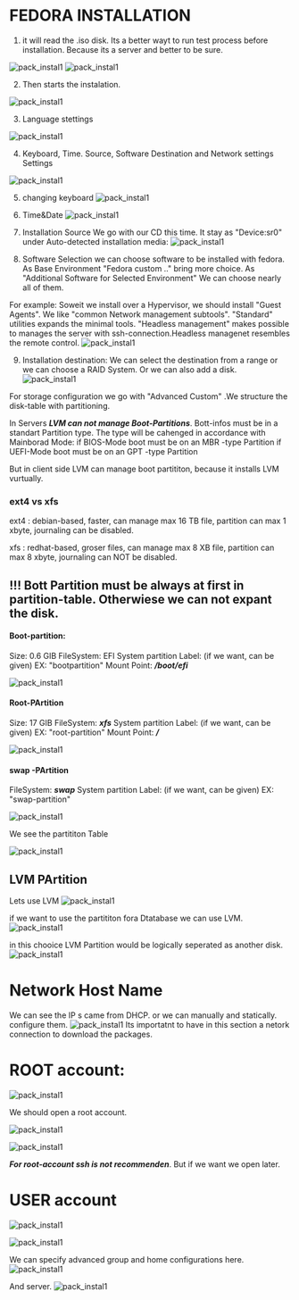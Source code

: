 # FEDORA INSTALLATION

1. it will read the .iso disk.
Its a better wayt to run test process before installation. Because its a server and better to be sure. 

![pack_instal1](../Images/fedora20.png)
![pack_instal1](../Images/fedora21.png)


2. Then starts the instalation.

![pack_instal1](../Images/fedora22.png)


3. Language stettings

![pack_instal1](../Images/fedora23.png)


4. Keyboard, Time. Source, Software Destination and Network settings  Settings

![pack_instal1](../Images/fedora24.png)


5. changing keyboard
![pack_instal1](../Images/fedora25.png)


6. Time&Date
![pack_instal1](../Images/fedora26.png)


7. Installation Source
We go with our CD this time. It stay as "Device:sr0" under Auto-detected installation media:
![pack_instal1](../Images/fedora27.png)


8. Software Selection
we can choose software to be installed with fedora. As Base Environment "Fedora custom .." bring more choice. As "Additional Software for Selected Environment" We can choose nearly all of them.  

For example: Soweit we install over a Hypervisor, we should install "Guest Agents". 
We like "common Network management subtools". "Standard" utilities expands the minimal tools. 
"Headless management" makes possible to manages the server with ssh-connection.Headless managenet resembles the remote control. 
![pack_instal1](../Images/fedora28.png)


9. Installation destination: 
We can select the destination from a range or we can choose a RAID System. 
Or we can also add a disk. 
![pack_instal1](../Images/fedora29.png)

For storage configuration we go with "Advanced Custom" .We structure the disk-table with partitioning. 

In Servers ***LVM can not manage Boot-Partitions***. 
Bott-infos must be in a standart Partition type. The type will be cahenged in accordance with Mainborad Mode:
    if BIOS-Mode boot must be on an MBR -type Partition 
    if UEFI-Mode boot must be on an GPT -type Partition 
    
But in client side LVM can manage boot partititon, because it installs LVM vurtually. 

### ext4 vs xfs

ext4 : debian-based,  faster,   can manage max 16 TB file,  partition can max 1 xbyte,  journaling can be disabled.

xfs  : redhat-based,  groser files, can manage max 8 XB file, partition can max 8 xbyte, journaling can NOT be disabled.

## !!! Bott Partition must be always at first in partition-table. Otherwiese we can not expant the disk. 

#### Boot-partition:
Size: 0.6 GIB
FileSystem: EFI System partition
Label: (if we want, can be given) EX: "bootpartition"
Mount Point: ***/boot/efi***

![pack_instal1](../Images/fedora30.png)


#### Root-PArtition
Size: 17 GIB
FileSystem: ***xfs*** System partition
Label: (if we want, can be given) EX: "root-partition"
Mount Point: ***/***

![pack_instal1](../Images/fedora31.png)


#### swap -PArtition
FileSystem: ***swap*** System partition
Label: (if we want, can be given) EX: "swap-partition"

![pack_instal1](../Images/fedora32.png)

We see the partititon Table

![pack_instal1](../Images/fedora34.png)

## LVM PArtition
Lets use LVM
![pack_instal1](../Images/fedora35.png)

if we want to use the partititon fora Dtatabase we can use LVM. 
![pack_instal1](../Images/fedora36.png)

in this chooice LVM Partition would be logically seperated as another disk. 
![pack_instal1](../Images/fedora37.png)


# Network Host Name

We can see the IP s came from DHCP. or we can manually and statically. configure them. 
![pack_instal1](../Images/fedora33.png)
Its importatnt to have in this section a netork connection to download the packages. 

# ROOT account:

![pack_instal1](../Images/fedora39.png)

We should open a root account. 

![pack_instal1](../Images/fedora40.png)

![pack_instal1](../Images/fedora41.png)

***For root-account ssh is not recommenden***. But if we want we open later. 

# USER account

![pack_instal1](../Images/fedora38.png)

![pack_instal1](../Images/fedora42.png)

We can specify advanced group and home configurations here. 
![pack_instal1](../Images/fedora43.png)

And server.
![pack_instal1](../Images/fedora44.png)